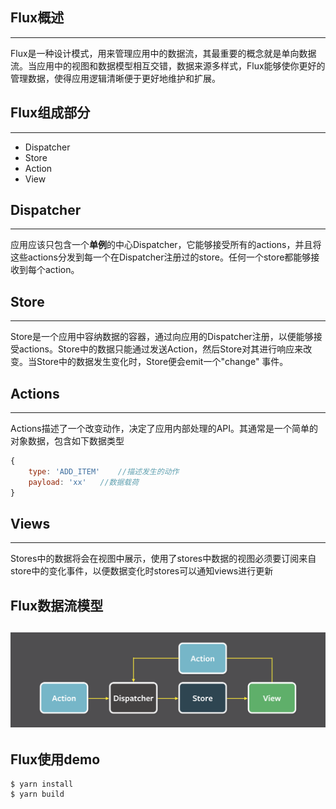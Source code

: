 ## Flux概述
---
Flux是一种设计模式，用来管理应用中的数据流，其最重要的概念就是单向数据流。当应用中的视图和数据模型相互交错，数据来源多样式，Flux能够使你更好的管理数据，使得应用逻辑清晰便于更好地维护和扩展。

## Flux组成部分
---
+ Dispatcher
+ Store
+ Action
+ View

## Dispatcher 
----
应用应该只包含一个**单例**的中心Dispatcher，它能够接受所有的actions，并且将这些actions分发到每一个在Dispatcher注册过的store。任何一个store都能够接收到每个action。

## Store
---
Store是一个应用中容纳数据的容器，通过向应用的Dispatcher注册，以便能够接受actions。Store中的数据只能通过发送Action，然后Store对其进行响应来改变。当Store中的数据发生变化时，Store便会emit一个"change" 事件。

## Actions
---
Actions描述了一个改变动作，决定了应用内部处理的API。其通常是一个简单的对象数据，包含如下数据类型
```javascript
{
    type: 'ADD_ITEM'    //描述发生的动作
    payload: 'xx'   //数据载荷
}
```

## Views
---
Stores中的数据将会在视图中展示，使用了stores中数据的视图必须要订阅来自store中的变化事件，以便数据变化时stores可以通知views进行更新

## Flux数据流模型
![Flow of data in Flux](./flux-data-flow-diagram.png)
---
## Flux使用demo

```
$ yarn install
$ yarn build
```
